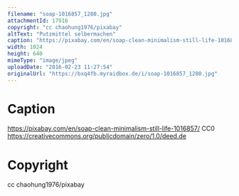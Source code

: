 ```yaml
---
filename: "soap-1016857_1280.jpg"
attachmentId: 17916
copyright: "cc chaohung1976/pixabay"
altText: "Putzmittel selbermachen"
caption: "https://pixabay.com/en/soap-clean-minimalism-still-life-1016857/\nCC0\nhttps://creativecommons.org/publicdomain/zero/1.0/deed.de"
width: 1024
height: 640
mimeType: "image/jpeg"
uploadDate: "2016-02-23 11:27:54"
originalUrl: "https://bxq4fb.myraidbox.de/i/soap-1016857_1280.jpg"
---
```


# Caption

https://pixabay.com/en/soap-clean-minimalism-still-life-1016857/
CC0
https://creativecommons.org/publicdomain/zero/1.0/deed.de

# Copyright

cc chaohung1976/pixabay
